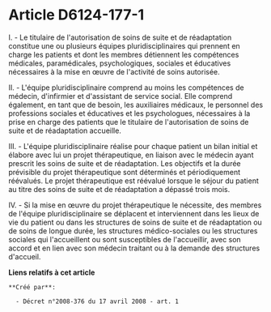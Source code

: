 # Article D6124-177-1

I. - Le titulaire de l'autorisation de soins de suite et de réadaptation constitue une ou plusieurs équipes
pluridisciplinaires qui prennent en charge les patients et dont les membres détiennent les compétences médicales,
paramédicales, psychologiques, sociales et éducatives nécessaires à la mise en œuvre de l'activité de soins autorisée. 

II. - L'équipe pluridisciplinaire comprend au moins les compétences de médecin, d'infirmier et d'assistant de service social.
Elle comprend également, en tant que de besoin, les auxiliaires médicaux, le personnel des professions sociales et éducatives
et les psychologues, nécessaires à la prise en charge des patients que le titulaire de l'autorisation de soins de suite et de
réadaptation accueille. 

III. - L'équipe pluridisciplinaire réalise pour chaque patient un bilan initial et élabore avec lui un projet thérapeutique,
en liaison avec le médecin ayant prescrit les soins de suite et de réadaptation. Les objectifs et la durée prévisible du
projet thérapeutique sont déterminés et périodiquement réévalués. Le projet thérapeutique est réévalué lorsque le séjour du
patient au titre des soins de suite et de réadaptation a dépassé trois mois. 

IV. - Si la mise en œuvre du projet thérapeutique le nécessite, des membres de l'équipe pluridisciplinaire se déplacent et
interviennent dans les lieux de vie du patient ou dans les structures de soins de suite et de réadaptation ou de soins de
longue durée, les structures médico-sociales ou les structures sociales qui l'accueillent ou sont susceptibles de
l'accueillir, avec son accord et en lien avec son médecin traitant ou à la demande des structures d'accueil.

**Liens relatifs à cet article**

	**Créé par**:

	  - Décret n°2008-376 du 17 avril 2008 - art. 1
